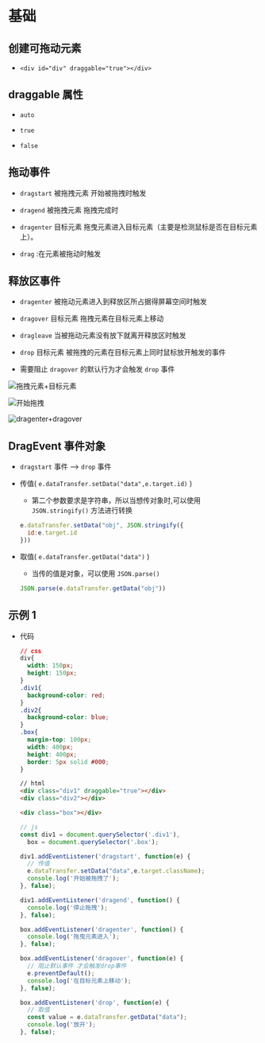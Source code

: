 # 基础

## 创建可拖动元素

*   `<div id="div" draggable="true"></div>`

## draggable 属性

*   `auto`

*   `true`

*   `false`

## 拖动事件

*   `dragstart` 被拖拽元素 开始被拖拽时触发

*   `dragend` 被拖拽元素 拖拽完成时

*   `dragenter` 目标元素 拖曳元素进入目标元素（主要是检测鼠标是否在目标元素上）。

*   `drag` :在元素被拖动时触发

## 释放区事件

*   `dragenter` 被拖动元素进入到释放区所占据得屏幕空间时触发

*   `dragover` 目标元素 拖拽元素在目标元素上移动

*   `dragleave` 当被拖动元素没有放下就离开释放区时触发

*   `drop` 目标元素 被拖拽的元素在目标元素上同时鼠标放开触发的事件

*   需要阻止 `dragover` 的默认行为才会触发 `drop` 事件

![拖拽元素+目标元素](image/拖拽元素+目标元素_G2woNUfkFX.png "拖拽元素+目标元素")

![开始拖拽](image/开始拖拽_IQw-SRuBx6.png "开始拖拽")

![dragenter+dragover](image/dragenter+dragover_WLPpVs2ikH.png "dragenter+dragover")

## DragEvent 事件对象

*   `dragstart` 事件 --> `drop` 事件

*   传值( `e.dataTransfer.setData("data",e.target.id)` )

    *   第二个参数要求是字符串，所以当想传对象时,可以使用 `JSON.stringify()` 方法进行转换

    ```javascript
    e.dataTransfer.setData("obj", JSON.stringify({
      id:e.target.id
    }))
    ```

*   取值( `e.dataTransfer.getData("data")` )

    *   当传的值是对象，可以使用 `JSON.parse()`

    ```javascript
    JSON.parse(e.dataTransfer.getData("obj"))
    ```

## 示例 1

*   代码

    ```css
    // css
    div{
      width: 150px;
      height: 150px;
    }
    .div1{
      background-color: red;
    }
    .div2{
      background-color: blue;
    }
    .box{
      margin-top: 100px;
      width: 400px;
      height: 400px;
      border: 5px solid #000;
    }
    ```

    ```html
    // html
    <div class="div1" draggable="true"></div>
    <div class="div2"></div>

    <div class="box"></div>
    ```

    ```javascript
    // js
    const div1 = document.querySelector('.div1'),
      box = document.querySelector('.box');

    div1.addEventListener('dragstart', function(e) {
      // 传值
      e.dataTransfer.setData("data",e.target.className);
      console.log('开始被拖拽了');
    }, false);

    div1.addEventListener('dragend', function() {
      console.log('停止拖拽');
    }, false);

    box.addEventListener('dragenter', function() {
      console.log('拖曳元素进入');
    }, false);

    box.addEventListener('dragover', function(e) {
      // 阻止默认事件 才会触发drop事件
      e.preventDefault();
      console.log('在目标元素上移动');
    }, false);

    box.addEventListener('drop', function(e) {
      // 取值
      const value = e.dataTransfer.getData("data");
      console.log('放开');
    }, false);
    ```
